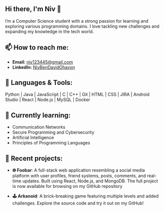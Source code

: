 ## Hi there, I'm Niv 👋

I’m a Computer Science student with a strong passion for learning and exploring various programming domains.
I love tackling new challenges and expanding my knowledge in the tech world.

## 📫 How to reach me:

- **Email:** niv123445@gmail.com  
- **LinkedIn:** [NivBenDavidOhayon](www.linkedin.com/in/niv-ben-david-ohayon)


## 🔧 Languages & Tools:

Python | Java | JavaScript | C | C++ | Git | HTML | CSS | JIRA | Android Studio | React | Node.js | MySQL | Docker

## 🌱 Currently learning:

- Communication Networks
- Secure Programming and Cybersecurity
- Artificial Intelligence
- Principles of Programming Languages

## 🎯 Recent projects:

- **🌐 Foobar**: A full-stack web application resembling a social media platform with user profiles, friend systems, posts, comments, and real-time updates. Built using React, Node.js, and MongoDB. The full project is now available for browsing on my GitHub repository
  
- **🕹️ Arkanoid**: A brick-breaking game featuring multiple levels and added challenges. Explore the source code and try it out on my GitHub!
